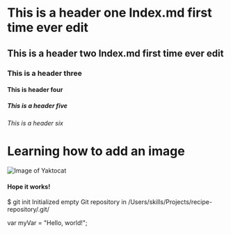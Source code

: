 # This is a header one Index.md first time ever edit
## This is a header two Index.md first time ever edit
### This is a header three
#### This is header four
##### This is a header five
###### This is a header six 
# Learning how to add an image
![Image of Yaktocat](https://octodex.github.com/images/yaktocat.png)
#### Hope it works!

$ git init
Initialized empty Git repository in /Users/skills/Projects/recipe-repository/.git/


var myVar = "Hello, world!";
